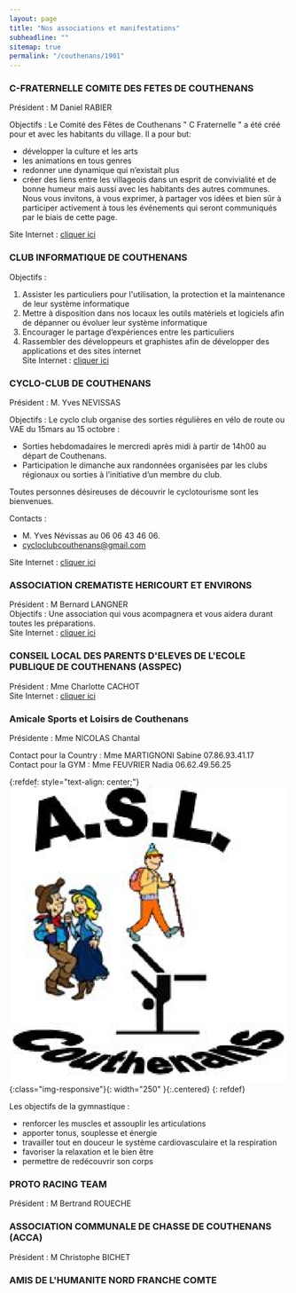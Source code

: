 ```yaml
---
layout: page
title: "Nos associations et manifestations"
subheadline: ""
sitemap: true
permalink: "/couthenans/1901"
---
```



### C-FRATERNELLE COMITE DES FETES DE COUTHENANS	
Président : M Daniel RABIER  

Objectifs : Le Comité des Fêtes de Couthenans " C Fraternelle " a été créé pour et avec les habitants du village.
Il a pour but:  
- développer la culture et les arts  
- les animations en tous genres  
- redonner une dynamique qui n’existait plus  
- créer des liens entre les villageois dans un esprit de convivialité et de bonne humeur mais aussi avec les habitants des autres communes.  
Nous vous invitons, à vous exprimer, à partager vos idées et bien sûr à participer activement à tous les événements qui seront communiqués par le biais de cette page.

Site Internet : [cliquer ici](https://www.facebook.com/cfraternellecouthenans/)

### CLUB INFORMATIQUE DE COUTHENANS	
Objectifs :  
1)  Assister les particuliers pour l'utilisation, la protection et la maintenance de leur système informatique  
2) Mettre à disposition dans nos locaux les outils matériels et logiciels afin de dépanner ou évoluer leur système informatique  
3) Encourager le partage d’expériences entre les particuliers  
4) Rassembler des développeurs et graphistes afin de développer des applications et des sites internet  
Site Internet : [cliquer ici](https://www.facebook.com/ClubInformatiqueDeCouthenans/)

### CYCLO-CLUB DE COUTHENANS	
Président : M. Yves NEVISSAS  

Objectifs : Le cyclo club organise des sorties régulières en vélo de route ou VAE du 15mars au 15 octobre :
- Sorties hebdomadaires le mercredi après midi à partir de 14h00 au départ de Couthenans.
- Participation le dimanche aux randonnées organisées par les clubs régionaux ou sorties à l’initiative d’un membre du club. 

Toutes personnes désireuses de découvrir le cyclotourisme sont les bienvenues. 

Contacts : 
-  M. Yves Névissas au 06 06 43 46 06.
- cycloclubcouthenans@gmail.com 

Site Internet : [cliquer ici](http://cyclo.couthenans.free.fr/wordpress/)

### ASSOCIATION CREMATISTE HERICOURT ET ENVIRONS	
Président : M Bernard LANGNER  
Objectifs : Une association qui vous acompagnera et vous aidera durant toutes les préparations.   
Site Internet : [cliquer ici](http://www.crematiste-hericourt.fr/)

### CONSEIL LOCAL DES PARENTS D'ELEVES DE L'ECOLE PUBLIQUE DE COUTHENANS (ASSPEC)
Président :  Mme Charlotte CACHOT  
Site Internet : [cliquer ici](https://www.facebook.com/ASSPECouthenans)


### Amicale Sports et Loisirs de Couthenans 

Présidente : Mme NICOLAS Chantal  

Contact pour la Country : Mme MARTIGNONI Sabine 07.86.93.41.17  
Contact pour la GYM : Mme FEUVRIER Nadia 06.62.49.56.25  

{:refdef: style="text-align: center;"}
![Association sportive de Couthenans](/assets/img/logo_ASL.png){:class="img-responsive"}{: width="250" }{:.centered}
{: refdef}

Les objectifs de la gymnastique :    

- renforcer les muscles et assouplir les articulations
- apporter tonus, souplesse et énergie
- travailler tout en douceur le système cardiovasculaire et la respiration
- favoriser la relaxation et le bien être
- permettre de redécouvrir son corps


### PROTO RACING TEAM
Président : M Bertrand ROUECHE

### ASSOCIATION COMMUNALE DE CHASSE DE COUTHENANS (ACCA)
Président :  M Christophe BICHET

### AMIS DE L'HUMANITE NORD FRANCHE COMTE	





